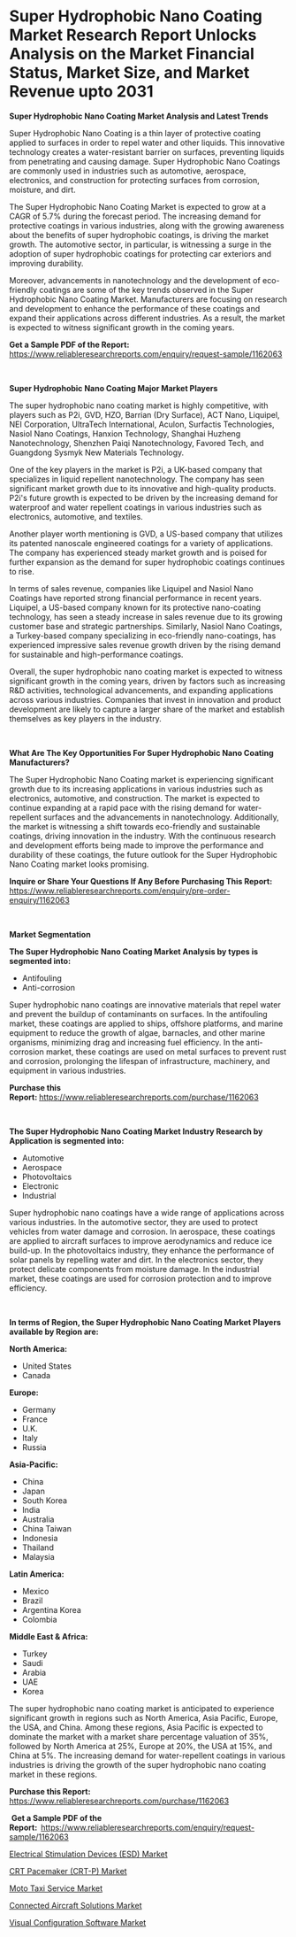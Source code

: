 <p><h1>Super Hydrophobic Nano Coating Market Research Report Unlocks Analysis on the Market Financial Status, Market Size, and Market Revenue upto 2031</h1></p><p><strong>Super Hydrophobic Nano Coating Market Analysis and Latest Trends</strong></p>
<p><p>Super Hydrophobic Nano Coating is a thin layer of protective coating applied to surfaces in order to repel water and other liquids. This innovative technology creates a water-resistant barrier on surfaces, preventing liquids from penetrating and causing damage. Super Hydrophobic Nano Coatings are commonly used in industries such as automotive, aerospace, electronics, and construction for protecting surfaces from corrosion, moisture, and dirt.</p><p>The Super Hydrophobic Nano Coating Market is expected to grow at a CAGR of 5.7% during the forecast period. The increasing demand for protective coatings in various industries, along with the growing awareness about the benefits of super hydrophobic coatings, is driving the market growth. The automotive sector, in particular, is witnessing a surge in the adoption of super hydrophobic coatings for protecting car exteriors and improving durability.</p><p>Moreover, advancements in nanotechnology and the development of eco-friendly coatings are some of the key trends observed in the Super Hydrophobic Nano Coating Market. Manufacturers are focusing on research and development to enhance the performance of these coatings and expand their applications across different industries. As a result, the market is expected to witness significant growth in the coming years.</p></p>
<p><strong>Get a Sample PDF of the Report:&nbsp;</strong> <a href="https://www.reliableresearchreports.com/enquiry/request-sample/1162063">https://www.reliableresearchreports.com/enquiry/request-sample/1162063</a></p>
<p>&nbsp;</p>
<p><strong>Super Hydrophobic Nano Coating Major Market Players</strong></p>
<p><p>The super hydrophobic nano coating market is highly competitive, with players such as P2i, GVD, HZO, Barrian (Dry Surface), ACT Nano, Liquipel, NEI Corporation, UltraTech International, Aculon, Surfactis Technologies, Nasiol Nano Coatings, Hanxion Technology, Shanghai Huzheng Nanotechnology, Shenzhen Paiqi Nanotechnology, Favored Tech, and Guangdong Sysmyk New Materials Technology.</p><p>One of the key players in the market is P2i, a UK-based company that specializes in liquid repellent nanotechnology. The company has seen significant market growth due to its innovative and high-quality products. P2i's future growth is expected to be driven by the increasing demand for waterproof and water repellent coatings in various industries such as electronics, automotive, and textiles.</p><p>Another player worth mentioning is GVD, a US-based company that utilizes its patented nanoscale engineered coatings for a variety of applications. The company has experienced steady market growth and is poised for further expansion as the demand for super hydrophobic coatings continues to rise.</p><p>In terms of sales revenue, companies like Liquipel and Nasiol Nano Coatings have reported strong financial performance in recent years. Liquipel, a US-based company known for its protective nano-coating technology, has seen a steady increase in sales revenue due to its growing customer base and strategic partnerships. Similarly, Nasiol Nano Coatings, a Turkey-based company specializing in eco-friendly nano-coatings, has experienced impressive sales revenue growth driven by the rising demand for sustainable and high-performance coatings.</p><p>Overall, the super hydrophobic nano coating market is expected to witness significant growth in the coming years, driven by factors such as increasing R&D activities, technological advancements, and expanding applications across various industries. Companies that invest in innovation and product development are likely to capture a larger share of the market and establish themselves as key players in the industry.</p></p>
<p>&nbsp;</p>
<p><strong>What Are The Key Opportunities For Super Hydrophobic Nano Coating Manufacturers?</strong></p>
<p><p>The Super Hydrophobic Nano Coating market is experiencing significant growth due to its increasing applications in various industries such as electronics, automotive, and construction. The market is expected to continue expanding at a rapid pace with the rising demand for water-repellent surfaces and the advancements in nanotechnology. Additionally, the market is witnessing a shift towards eco-friendly and sustainable coatings, driving innovation in the industry. With the continuous research and development efforts being made to improve the performance and durability of these coatings, the future outlook for the Super Hydrophobic Nano Coating market looks promising.</p></p>
<p><strong>Inquire or Share Your Questions If Any Before Purchasing This Report:</strong> <a href="https://www.reliableresearchreports.com/enquiry/pre-order-enquiry/1162063">https://www.reliableresearchreports.com/enquiry/pre-order-enquiry/1162063</a></p>
<p>&nbsp;</p>
<p><strong>Market Segmentation</strong></p>
<p><strong>The Super Hydrophobic Nano Coating Market Analysis by types is segmented into:</strong></p>
<p><ul><li>Antifouling</li><li>Anti-corrosion</li></ul></p>
<p><p>Super hydrophobic nano coatings are innovative materials that repel water and prevent the buildup of contaminants on surfaces. In the antifouling market, these coatings are applied to ships, offshore platforms, and marine equipment to reduce the growth of algae, barnacles, and other marine organisms, minimizing drag and increasing fuel efficiency. In the anti-corrosion market, these coatings are used on metal surfaces to prevent rust and corrosion, prolonging the lifespan of infrastructure, machinery, and equipment in various industries.</p></p>
<p><strong>Purchase this Report:&nbsp;</strong><a href="https://www.reliableresearchreports.com/purchase/1162063">https://www.reliableresearchreports.com/purchase/1162063</a></p>
<p>&nbsp;</p>
<p><strong>The Super Hydrophobic Nano Coating Market Industry Research by Application is segmented into:</strong></p>
<p><ul><li>Automotive</li><li>Aerospace</li><li>Photovoltaics</li><li>Electronic</li><li>Industrial</li></ul></p>
<p><p>Super hydrophobic nano coatings have a wide range of applications across various industries. In the automotive sector, they are used to protect vehicles from water damage and corrosion. In aerospace, these coatings are applied to aircraft surfaces to improve aerodynamics and reduce ice build-up. In the photovoltaics industry, they enhance the performance of solar panels by repelling water and dirt. In the electronics sector, they protect delicate components from moisture damage. In the industrial market, these coatings are used for corrosion protection and to improve efficiency.</p></p>
<p>&nbsp;</p>
<p><strong>In terms of Region, the Super Hydrophobic Nano Coating Market Players available by Region are:</strong></p>
<p>
    <p> <strong> North America: </strong>
        <ul>
            <li>United States</li>
            <li>Canada</li>
        </ul>
        </p> 
    <p> <strong> Europe: </strong>
        <ul>
            <li>Germany</li>
            <li>France</li>
            <li>U.K.</li>
            <li>Italy</li>
            <li>Russia</li>
        </ul>
        </p> 
    <p> <strong> Asia-Pacific: </strong>
        <ul>
            <li>China</li>
            <li>Japan</li>
            <li>South Korea</li>
            <li>India</li>
            <li>Australia</li>
            <li>China Taiwan</li>
            <li>Indonesia</li>
            <li>Thailand</li>
            <li>Malaysia</li>
        </ul>
        </p> 
    <p> <strong> Latin America: </strong>
        <ul>
            <li>Mexico</li>
            <li>Brazil</li>
            <li>Argentina Korea</li>
            <li>Colombia</li>
        </ul>
        </p> 
    <p> <strong> Middle East & Africa: </strong>
        <ul>
            <li>Turkey</li>
            <li>Saudi</li>
            <li>Arabia</li>
            <li>UAE</li>
            <li>Korea</li>
        </ul>
    </p>
    </p>
<p><p>The super hydrophobic nano coating market is anticipated to experience significant growth in regions such as North America, Asia Pacific, Europe, the USA, and China. Among these regions, Asia Pacific is expected to dominate the market with a market share percentage valuation of 35%, followed by North America at 25%, Europe at 20%, the USA at 15%, and China at 5%. The increasing demand for water-repellent coatings in various industries is driving the growth of the super hydrophobic nano coating market in these regions.</p></p>
<p><strong>Purchase this Report: </strong><a href="https://www.reliableresearchreports.com/purchase/1162063">https://www.reliableresearchreports.com/purchase/1162063</a></p>
<p>&nbsp;<strong>Get a Sample PDF of the Report:&nbsp;&nbsp;</strong><a href="https://www.reliableresearchreports.com/enquiry/request-sample/1162063">https://www.reliableresearchreports.com/enquiry/request-sample/1162063</a></p>
<p><strong></strong></p>
<p><p><a href="https://issuu.com/reportprime-2/docs/electrical-stimulation-devices-esd-market-size-203">Electrical Stimulation Devices (ESD) Market</a></p><p><a href="https://issuu.com/reportprime-2/docs/crt-pacemaker-crt-p-market-size-2030.pptx">CRT Pacemaker (CRT-P) Market</a></p><p><a href="https://medium.com/p/bea1c5420653/edit">Moto Taxi Service Market</a></p><p><a href="https://medium.com/p/3bb5089177a4/edit">Connected Aircraft Solutions Market</a></p><p><a href="https://medium.com/@lottiejerde6456/visual-configuration-software-market-insight-market-trends-growth-forecasted-from-2024-to-2031-ef6421d67dc4">Visual Configuration Software Market</a></p></p>